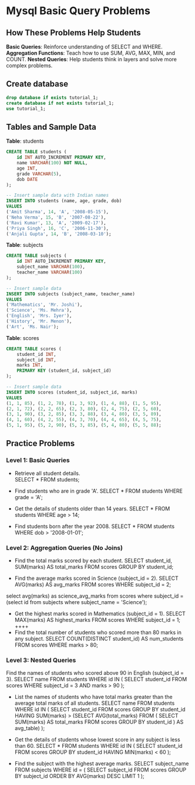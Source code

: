 # Mysql Basic Query Problems
## How These Problems Help Students
**Basic Queries**: Reinforce understanding of SELECT and WHERE.
**Aggregation Functions**: Teach how to use SUM, AVG, MAX, MIN, and COUNT.
**Nested Queries**: Help students think in layers and solve more complex problems.

## Create database
```sql 
drop database if exists tutorial_1;
create database if not exists tutorial_1;
use tutorial_1;
```

## Tables and Sample Data
**Table**: students
```sql
CREATE TABLE students (
    id INT AUTO_INCREMENT PRIMARY KEY,
    name VARCHAR(100) NOT NULL,
    age INT,
    grade VARCHAR(5),
    dob DATE
);

-- Insert sample data with Indian names
INSERT INTO students (name, age, grade, dob)
VALUES
('Amit Sharma', 14, 'A', '2008-05-15'),
('Neha Verma', 15, 'B', '2007-08-22'),
('Ravi Kumar', 13, 'A', '2009-02-17'),
('Priya Singh', 16, 'C', '2006-11-30'),
('Anjali Gupta', 14, 'B', '2008-03-10');
```
**Table**: subjects
```sql
CREATE TABLE subjects (
    id INT AUTO_INCREMENT PRIMARY KEY,
    subject_name VARCHAR(100),
    teacher_name VARCHAR(100)
);

-- Insert sample data
INSERT INTO subjects (subject_name, teacher_name)
VALUES
('Mathematics', 'Mr. Joshi'),
('Science', 'Ms. Mehra'),
('English', 'Mrs. Iyer'),
('History', 'Mr. Menon'),
('Art', 'Ms. Nair');
```
**Table**: scores
```sql
CREATE TABLE scores (
    student_id INT,
    subject_id INT,
    marks INT,
    PRIMARY KEY (student_id, subject_id)
);

-- Insert sample data
INSERT INTO scores (student_id, subject_id, marks)
VALUES
(1, 1, 85), (1, 2, 78), (1, 3, 92), (1, 4, 88), (1, 5, 95),
(2, 1, 72), (2, 2, 65), (2, 3, 80), (2, 4, 75), (2, 5, 60),
(3, 1, 90), (3, 2, 85), (3, 3, 88), (3, 4, 80), (3, 5, 89),
(4, 1, 60), (4, 2, 55), (4, 3, 70), (4, 4, 65), (4, 5, 75),
(5, 1, 95), (5, 2, 90), (5, 3, 85), (5, 4, 80), (5, 5, 88);
```
## Practice Problems
### Level 1: Basic Queries
- Retrieve all student details.  
SELECT * FROM students;

- Find students who are in grade 'A'.
SELECT * FROM students WHERE grade = 'A';

- Get the details of students older than 14 years.
SELECT * FROM students WHERE age > 14;

- Find students born after the year 2008.
SELECT * FROM students WHERE dob > '2008-01-01';

### Level 2: Aggregation Queries (No Joins)
- Find the total marks scored by each student.
SELECT student_id, SUM(marks) AS total_marks
FROM scores
GROUP BY student_id;

- Find the average marks scored in Science (subject_id = 2).
SELECT AVG(marks) AS avg_marks
FROM scores
WHERE subject_id = 2;

select avg(marks) as science_avg_marks from scores where subject_id = (select id from subjects where subject_name = 'Science');

- Get the highest marks scored in Mathematics (subject_id = 1).
SELECT MAX(marks) AS highest_marks
FROM scores
WHERE subject_id = 1;
++++
- Find the total number of students who scored more than 80 marks in any subject.
SELECT COUNT(DISTINCT student_id) AS num_students
FROM scores
WHERE marks > 80;

### Level 3: Nested Queries
Find the names of students who scored above 90 in English (subject_id = 3).
SELECT name 
FROM students
WHERE id IN (
    SELECT student_id 
    FROM scores
    WHERE subject_id = 3 AND marks > 90
);

- List the names of students who have total marks greater than the average total marks of all students.
SELECT name 
FROM students
WHERE id IN (
    SELECT student_id 
    FROM scores
    GROUP BY student_id
    HAVING SUM(marks) > (SELECT AVG(total_marks) FROM (
        SELECT SUM(marks) AS total_marks FROM scores GROUP BY student_id
    ) AS avg_table)
);

- Get the details of students whose lowest score in any subject is less than 60.
SELECT * 
FROM students
WHERE id IN (
    SELECT student_id 
    FROM scores
    GROUP BY student_id
    HAVING MIN(marks) < 60
);

- Find the subject with the highest average marks.
SELECT subject_name 
FROM subjects
WHERE id = (
    SELECT subject_id 
    FROM scores
    GROUP BY subject_id
    ORDER BY AVG(marks) DESC
    LIMIT 1
);
